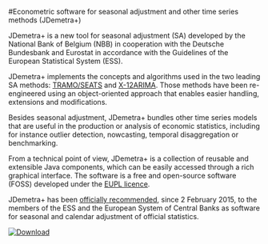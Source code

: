 #Econometric software for seasonal adjustment and other time series methods (JDemetra+)

JDemetra+ is a new tool for seasonal adjustment (SA) developed by the National Bank of Belgium (NBB) in cooperation with the Deutsche Bundesbank and Eurostat in accordance with the Guidelines of the European Statistical System (ESS).

JDemetra+ implements the concepts and algorithms used in the two leading SA methods: [TRAMO/SEATS](http://www.bde.es/bde/en/secciones/servicios/Profesionales/Programas_estadi/Programas_estad_d9fa7f3710fd821.html) and [X-12ARIMA](https://www.census.gov/srd/www/x13as/). Those methods have been re-engineered using an object-oriented approach that enables easier handling, extensions and modifications.

Besides seasonal adjustment, JDemetra+ bundles other time series models that are useful in the production or analysis of economic statistics, including for instance outlier detection, nowcasting, temporal disaggregation or benchmarking.

From a technical point of view, JDemetra+ is a collection of reusable and extensible Java components, which can be easily accessed through a rich graphical interface. The software is a free and open-source software (FOSS) developed under the [EUPL licence](http://ec.europa.eu/idabc/eupl).

JDemetra+ has been [officially recommended](http://www.cros-portal.eu/sites/default/files/Jdemetra%2B%20release.pdf), since 2 February 2015, to the members of the ESS and the European System of Central Banks as software for seasonal and calendar adjustment of official statistics.

[![Download](https://img.shields.io/github/release/jdemetra/jdemetra-app.svg)](https://github.com/jdemetra/jdemetra-app/releases/latest)
